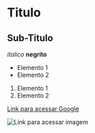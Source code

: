 # Titulo
## Sub-Titulo
*italico*
**negrito**
- Elemento 1
- Elemento 2
1) Elemento 1
2) Elemento 2

[Link para acessar Google](https://www.google.com.br/)

![Link para acessar imagem](https://engenharia360.com/wp-content/uploads/2022/10/copter-quad-drone-com-camera-digital-de-alta-resolucao-em-campo-de-milho-verde-agro.jpg)
